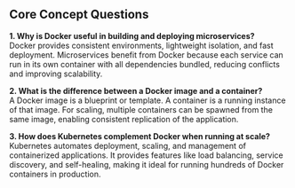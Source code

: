 ## Core Concept Questions

**1. Why is Docker useful in building and deploying microservices?**  
Docker provides consistent environments, lightweight isolation, and fast deployment. Microservices benefit from Docker because each service can run in its own container with all dependencies bundled, reducing conflicts and improving scalability.

**2. What is the difference between a Docker image and a container?**  
A Docker image is a blueprint or template. A container is a running instance of that image. For scaling, multiple containers can be spawned from the same image, enabling consistent replication of the application.

**3. How does Kubernetes complement Docker when running at scale?**  
Kubernetes automates deployment, scaling, and management of containerized applications. It provides features like load balancing, service discovery, and self-healing, making it ideal for running hundreds of Docker containers in production.
